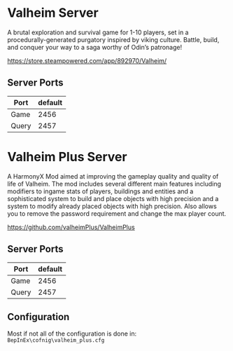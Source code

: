 # Valheim Server
A brutal exploration and survival game for 1-10 players, set in a procedurally-generated purgatory inspired by viking culture. Battle, build, and conquer your way to a saga worthy of Odin’s patronage!

https://store.steampowered.com/app/892970/Valheim/

## Server Ports

| Port  | default |
|-------|---------|
| Game  | 2456   |
| Query | 2457   |

# Valheim Plus Server
A HarmonyX Mod aimed at improving the gameplay quality and quality of life of Valheim. The mod includes several different main features including modifiers to ingame stats of players, buildings and entities and a sophisticated system to build and place objects with high precision and a system to modify already placed objects with high precision. Also allows you to remove the password requirement and change the max player count.

https://github.com/valheimPlus/ValheimPlus

## Server Ports

| Port  | default |
|-------|---------|
| Game  | 2456   |
| Query | 2457   |

## Configuration
Most if not all of the configuration is done in: `BepInEx\cofnig\valheim_plus.cfg`